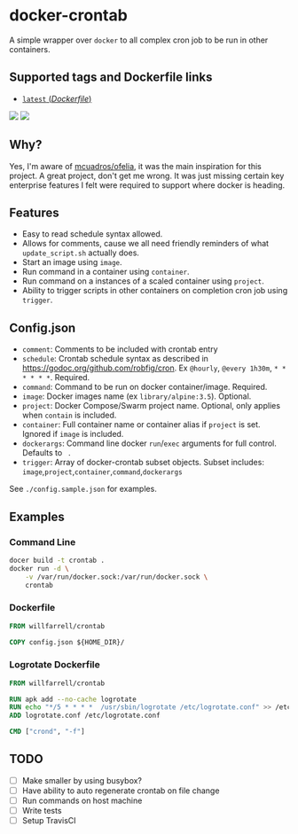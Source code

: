 # docker-crontab

A simple wrapper over `docker` to all complex cron job to be run in other containers.

## Supported tags and Dockerfile links

-	[`latest` (*Dockerfile*)](https://github.com/willfarrell/docker-crontab/blob/master/Dockerfile)

[![](https://images.microbadger.com/badges/version/willfarrell/crontab.svg)](http://microbadger.com/images/willfarrell/crontab "Get your own version badge on microbadger.com") [![](https://images.microbadger.com/badges/image/willfarrell/crontab.svg)](http://microbadger.com/images/willfarrell/crontab "Get your own image badge on microbadger.com")


## Why?
Yes, I'm aware of [mcuadros/ofelia](https://github.com/mcuadros/ofelia), it was the main inspiration for this project. 
A great project, don't get me wrong. It was just missing certain key enterprise features I felt were required to support where docker is heading.

## Features
- Easy to read schedule syntax allowed.
- Allows for comments, cause we all need friendly reminders of what `update_script.sh` actually does.
- Start an image using `image`.
- Run command in a container using `container`.
- Run command on a instances of a scaled container using `project`.
- Ability to trigger scripts in other containers on completion cron job using `trigger`.

## Config.json
- `comment`: Comments to be included with crontab entry
- `schedule`: Crontab schedule syntax as described in https://godoc.org/github.com/robfig/cron. Ex `@hourly`, `@every 1h30m`, `* * * * * *`. Required.
- `command`: Command to be run on docker container/image. Required.
- `image`: Docker images name (ex `library/alpine:3.5`). Optional.
- `project`: Docker Compose/Swarm project name. Optional, only applies when `contain` is included.
- `container`: Full container name or container alias if `project` is set. Ignored if `image` is included.
- `dockerargs`: Command line docker `run`/`exec` arguments for full control. Defaults to ` `.
- `trigger`: Array of docker-crontab subset objects. Subset includes: `image`,`project`,`container`,`command`,`dockerargs` 

See `./config.sample.json` for examples.

## Examples

### Command Line
```bash
docer build -t crontab .
docker run -d \
    -v /var/run/docker.sock:/var/run/docker.sock \
    crontab
```

### Dockerfile
```Dockerfile
FROM willfarrell/crontab

COPY config.json ${HOME_DIR}/
```

### Logrotate Dockerfile
```Dockerfile
FROM willfarrell/crontab

RUN apk add --no-cache logrotate
RUN echo "*/5 *	* * *  /usr/sbin/logrotate /etc/logrotate.conf" >> /etc/crontabs/logrotate
ADD logrotate.conf /etc/logrotate.conf

CMD ["crond", "-f"]
```

## TODO
- [ ] Make smaller by using busybox?
- [ ] Have ability to auto regenerate crontab on file change
- [ ] Run commands on host machine
- [ ] Write tests
- [ ] Setup TravisCI